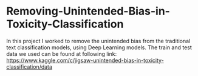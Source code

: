 # Removing-Unintended-Bias-in-Toxicity-Classification
In this project I worked to remove the unintended bias from the traditional text classification models, using Deep Learning models.
The train and test data we used can be found at following link:
https://www.kaggle.com/c/jigsaw-unintended-bias-in-toxicity-classification/data
